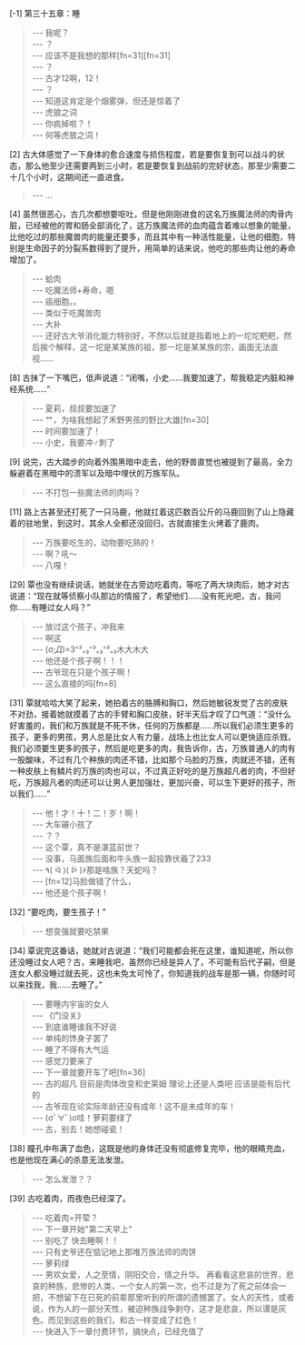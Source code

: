
[-1] 第三十五章：睡
>--- 我呢？<br>
>--- ？<br>
>--- 应该不是我想的那样[fn=31][fn=31]<br>
>--- ？<br>
>--- 古才12啊，12！<br>
>--- ？<br>
>--- 知道这肯定是个烟雾弹，但还是惊着了<br>
>--- 虎狼之词<br>
>--- 你疯掉啦？！<br>
>--- 何等虎狼之词！<br>

[2] 古大体感觉了一下身体的愈合速度与损伤程度，若是要恢复到可以战斗的状态，那么他至少还需要两到三小时，若是要恢复到战前的完好状态，那至少需要二十几个小时，这期间还一直进食。
>--- ...<br>

[4] 虽然很恶心，古几次都想要呕吐，但是他刚刚进食的这名万族魔法师的肉骨内脏，已经被他的胃和肠全部消化了，这万族魔法师的血肉蕴含着难以想象的能量，比他吃过的那些魔兽肉的能量还要多，而且其中有一种活性能量，让他的细胞，特别是生命因子的分裂系数得到了提升，用简单的话来说，他吃的那些肉让他的寿命增加了。
>--- 蛤肉<br>
>--- 吃魔法师+寿命，嗯<br>
>--- 癌细胞。。<br>
>--- 类似于吃魔兽肉<br>
>--- 大补<br>
>--- 还好古大爷消化能力特别好，不然以后就是指着地上的一坨坨粑粑，然后挨个解释，这一坨是某某族的祖，那一坨是某某族的宗，画面无法直视……<br>

[8] 古抹了一下嘴巴，低声说道：“闭嘴，小史……我要加速了，帮我稳定内脏和神经系统……”
>--- 夏莉，叔叔要加速了<br>
>--- 艹，为啥我想起了禾野男孩的野比大雄[fn=30]<br>
>--- 时间要加速了！<br>
>--- 小史，我要冲♂刺了<br>

[9] 说完，古大踏步的向着外围黑暗中走去，他的野兽直觉也被提到了最高，全力躲避着在黑暗中的溃军以及暗中埋伏的万族军队。
>--- 不打包一些魔法师的肉吗？<br>

[11] 路上古甚至还打死了一只马鹿，他就扛着这匹数百公斤的马鹿回到了山上隐藏着的驻地里，到这时，其余人全都还没回归，古就直接生火烤着了鹿肉。
>--- 万族要吃生的，动物要吃熟的！<br>
>--- 啊？吼～<br>
>--- 八嘎！<br>

[29] 覃也没有继续说话，她就坐在古旁边吃着肉，等吃了两大块肉后，她才对古说道：“现在就等侦察小队那边的情报了，希望他们……没有死光吧，古，我问你……有睡过女人吗？”
>--- 放过这个孩子，冲我来<br>
>--- 啊这<br>
>--- ‎(σ;*Д*)=3⁼³₌₃⁼³₌₃⁼³₌₃木大木大<br>
>--- 他还是个孩子啊！！！<br>
>--- 古爷现在只是个孩子啊！<br>
>--- 这么直接的吗[fn=8]<br>

[31] 覃就哈哈大笑了起来，她拍着古的胳膊和胸口，然后她敏锐发觉了古的皮肤不对劲，接着她就摸着了古的手臂和胸口皮肤，好半天后才叹了口气道：“没什么好害羞的，我们和万族就是不死不休，任何的万族都是……所以我们必须生更多的孩子，更多的男孩，男人总是比女人有力量，战场上也比女人可以更快适应杀戮，我们必须要生更多的孩子，然后是吃更多的肉，我告诉你，古，万族普通人的肉有一股酸味，不过有几个种族的肉还不错，比如那个马脸的万族，肉就还不错，还有一种皮肤上有鳞片的万族的肉也可以，不过真正好吃的是万族超凡者的肉，不但好吃，万族超凡者的肉还可以让男人更加强壮，更加兴奋，可以生下更好的孩子，所以我们……”
>--- 他！才！十！二！岁！啊！<br>
>--- 大车碾小孩了<br>
>--- ？？<br>
>--- 这个覃，真不是湛蓝前世？<br>
>--- 没事，马面族后面和牛头族一起投靠伏羲了233<br>
>--- ٩( ᐛ )( ᐖ )۶那是啥族？天蛇吗？<br>
>--- [fn=12]马脸做错了什么，<br>
>--- 他还是个孩子啊！<br>

[32] “要吃肉，要生孩子！”
>--- 想变强就要吃禁果<br>

[34] 覃说完这番话，她就对古说道：“我们可能都会死在这里，谁知道呢，所以你还没睡过女人吧？古，来睡我吧，虽然你已经是异人了，不可能有后代子嗣，但是连女人都没睡过就去死，这也未免太可怜了，你知道我的战车是那一辆，你随时可以来找我，我……去睡了。”
>--- 要睡内宇宙的女人<br>
>--- 《门没关》<br>
>--- 到底谁睡谁我不好说<br>
>--- 单纯的馋身子罢了<br>
>--- 睡了不得有大气运<br>
>--- 感觉刀要来了<br>
>--- 下一章就要开车了吧[fn=36]<br>
>--- 古的超凡 目前是肉体改变和史莱姆  理论上还是人类吧  应该是能有后代的<br>
>--- 古爷现在论实际年龄还没有成年！这不是未成年的车！<br>
>--- (σﾟ∀ﾟ)σ哇！萝莉要绿了<br>
>--- 古，别去！她想碰瓷！<br>

[38] 瞳孔中布满了血色，这既是他的身体还没有彻底修复完毕，他的眼睛充血，也是他现在满心的杀意无法发泄。
>--- 怎么发泄？？<br>

[39] 古吃着肉，而夜色已经深了。
>--- 吃着肉=开荤？<br>
>--- 下一章开始"第二天早上"<br>
>--- 别吃了 快去睡啊！！<br>
>--- 只有史爷还在惦记地上那堆万族法师的肉饼<br>
>--- 萝莉绿<br>
>--- 男欢女爱，人之至情，阴阳交合，情之升华。 再看看这悲哀的世界，悲哀的种族，悲惨的人类，一个女人的第一次，也不过是为了死之前体会一把，不想留下在已死的前辈那里听到的所谓的遗憾罢了。女人的天性，或者说，作为人的一部分天性，被迫种族战争剥夺，这才是悲哀，所以谭是灰色。而见到这些的我们，和古一样变成了红色！<br>
>--- 快进入下一章付费环节，搞快点，已经充值了<br>
